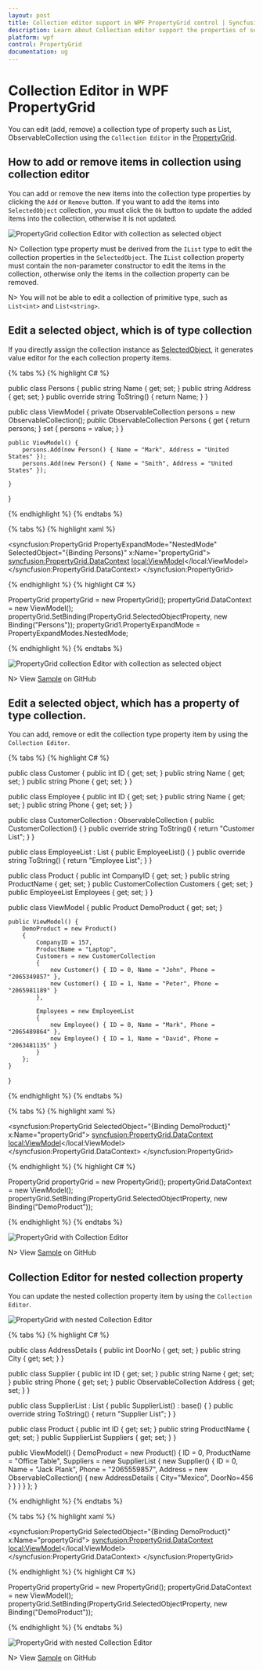 ```yaml
---
layout: post
title: Collection editor support in WPF PropertyGrid control | Syncfusion
description: Learn about Collection editor support the properties of selected object in Syncfusion WPF PropertyGrid control and more details.
platform: wpf
control: PropertyGrid 
documentation: ug
---
```


# Collection Editor in WPF PropertyGrid

You can edit (add, remove) a collection type of property such as List, ObservableCollection using the `Collection Editor` in the [PropertyGrid](https://help.syncfusion.com/cr/wpf/Syncfusion.PropertyGrid.Wpf~Syncfusion.Windows.PropertyGrid.PropertyGrid.html).

## How to add or remove items in collection using collection editor

You can add or remove the new items into the collection type properties by clicking the `Add` or `Remove` button. If you want to add the items into `SelectedObject` collection, you must click the `Ok` button to update the added items into the collection, otherwise it is not updated. 

![PropertyGrid collection Editor with collection as selected object](CollectionEditor_Images/CollectionEditor_Structure.png)

N> Collection type property must be derived from the `IList` type to edit the collection properties in  the `SelectedObject`. The `IList` collection property must contain the non-parameter constructor to edit the items in the collection, otherwise only the items in the collection property can be removed.

N> You will not be able to edit a collection of primitive type, such as `List<int>` and `List<string>`. 

## Edit a selected object, which is of type collection

If you directly assign the collection instance as [SelectedObject](https://help.syncfusion.com/cr/wpf/Syncfusion.PropertyGrid.Wpf~Syncfusion.Windows.PropertyGrid.PropertyGrid~SelectedObject.html), it generates value editor for the each collection property items.

{% tabs %}
{% highlight C# %}

public class Persons {
    public string Name { get; set; }
    public string Address { get; set; }
    public override string ToString() {
        return Name;
    }
}

public class ViewModel {
    private ObservableCollection<Person> persons = new ObservableCollection<Person>();
    public ObservableCollection<Person> Persons {
        get {
            return persons;
        }
        set {
            persons = value;
        }
    }

    public ViewModel() {
        persons.Add(new Person() { Name = "Mark", Address = "United States" });
        persons.Add(new Person() { Name = "Smith", Address = "United States" });

    }
}

{% endhighlight %}
{% endtabs %}
 
{% tabs %}
{% highlight xaml %}

<syncfusion:PropertyGrid PropertyExpandMode="NestedMode"
                         SelectedObject="{Binding Persons}" 
                         x:Name="propertyGrid">
    <syncfusion:PropertyGrid.DataContext>
        <local:ViewModel></local:ViewModel>
    </syncfusion:PropertyGrid.DataContext>
</syncfusion:PropertyGrid>

{% endhighlight %}
{% highlight C# %}

PropertyGrid propertyGrid = new PropertyGrid();
propertyGrid.DataContext = new ViewModel();
propertyGrid.SetBinding(PropertyGrid.SelectedObjectProperty, new Binding("Persons"));
propertyGrid1.PropertyExpandMode = PropertyExpandModes.NestedMode;

{% endhighlight %}
{% endtabs %}

![PropertyGrid collection Editor with collection as selected object](CollectionEditor_Images/Direct.png)

N> View [Sample](https://github.com/SyncfusionExamples/wpf-property-grid-examples/tree/master/Samples/DirectCollectionEditor) on GitHub

## Edit a selected object, which has a property of type collection.

You can add, remove or edit the collection type property item by using the `Collection Editor`.

{% tabs %}
{% highlight C# %}

public class Customer {
    public int ID { get; set; }
    public string Name { get; set; }
    public string Phone { get; set; }
}

public class Employee {
    public int ID { get; set; }
    public string Name { get; set; }
    public string Phone { get; set; }
}

public class CustomerCollection : ObservableCollection<Customer> {
    public CustomerCollection() { }
    public override string ToString() {
        return "Customer List";
    }
}

public class EmployeeList : List<Employee> {
    public EmployeeList() { }
    public override string ToString() {
        return "Employee List";
    }
}

public class Product {
    public int CompanyID { get; set; }
    public string ProductName { get; set; }
    public CustomerCollection Customers { get; set; }
    public EmployeeList Employees { get; set; }
}

public class ViewModel {
    public Product DemoProduct { get; set; }

    public ViewModel() {
        DemoProduct = new Product()
        {
            CompanyID = 157,
            ProductName = "Laptop",
            Customers = new CustomerCollection
            {
                new Customer() { ID = 0, Name = "John", Phone = "2065349857" },
                new Customer() { ID = 1, Name = "Peter", Phone = "2065981189" }
            },

            Employees = new EmployeeList
            {
                new Employee() { ID = 0, Name = "Mark", Phone = "2065489864" },
                new Employee() { ID = 1, Name = "David", Phone = "2063481135" }
            }
        };
    }
}

{% endhighlight %}
{% endtabs %}
 
{% tabs %}
{% highlight xaml %}

<syncfusion:PropertyGrid SelectedObject="{Binding DemoProduct}" 
                         x:Name="propertyGrid">
    <syncfusion:PropertyGrid.DataContext>
        <local:ViewModel></local:ViewModel>
    </syncfusion:PropertyGrid.DataContext>
</syncfusion:PropertyGrid>

{% endhighlight %}
{% highlight C# %}

PropertyGrid propertyGrid = new PropertyGrid();
propertyGrid.DataContext = new ViewModel();
propertyGrid.SetBinding(PropertyGrid.SelectedObjectProperty, new Binding("DemoProduct"));

{% endhighlight %}
{% endtabs %}

![PropertyGrid with Collection Editor](CollectionEditor_Images/CollectionEditor.gif)

N> View [Sample](https://github.com/SyncfusionExamples/wpf-property-grid-examples/tree/master/Samples/CollectionEditor) on GitHub

## Collection Editor for nested collection property

You can update the nested collection property item by using the `Collection Editor`.

![PropertyGrid with nested Collection Editor](CollectionEditor_Images/Nested.png)

{% tabs %}
{% highlight C# %}

public class AddressDetails {
    public int DoorNo { get; set; }
    public string City { get; set; }
}

public class Supplier {
    public int ID { get; set; }
    public string Name { get; set; }
    public string Phone { get; set; }
    public ObservableCollection<AddressDetails> Address { get; set; }
}

public class SupplierList : List<Supplier> {
    public SupplierList() : base() { }
    public override string ToString()
    {
        return "Supplier List";
    }
}

public class Product {
    public int ID { get; set; }
    public string ProductName { get; set; }
    public SupplierList Suppliers { get; set; }
}

public ViewModel() {
    DemoProduct = new Product() {
        ID = 0,
        ProductName = "Office Table",
        Suppliers = new SupplierList
        {
            new Supplier()
            {
                ID = 0,
                Name = "Jack Plank",
                Phone = "2065559857",
                Address = new ObservableCollection<AddressDetails>()
                {
                    new AddressDetails
                    {
                        City="Mexico",
                        DoorNo=456
                    }
                }
            }
        }
    };
}

{% endhighlight %}
{% endtabs %}
 
{% tabs %}
{% highlight xaml %}

<syncfusion:PropertyGrid SelectedObject="{Binding DemoProduct}" 
                         x:Name="propertyGrid">
    <syncfusion:PropertyGrid.DataContext>
        <local:ViewModel></local:ViewModel>
    </syncfusion:PropertyGrid.DataContext>
</syncfusion:PropertyGrid>

{% endhighlight %}
{% highlight C# %}

PropertyGrid propertyGrid = new PropertyGrid();
propertyGrid.DataContext = new ViewModel();
propertyGrid.SetBinding(PropertyGrid.SelectedObjectProperty, new Binding("DemoProduct"));

{% endhighlight %}
{% endtabs %}

![PropertyGrid with nested Collection Editor](CollectionEditor_Images/CollectionEditor_Nested.gif)

N> View [Sample](https://github.com/SyncfusionExamples/wpf-property-grid-examples/tree/master/Samples/NestedCollectionEditor) on GitHub